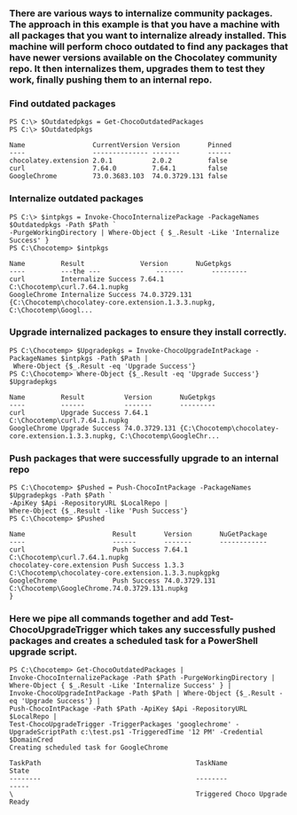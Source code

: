 ### There are various ways to internalize community packages. The approach in this example is that you have a machine with all packages that you want to internalize already installed. This machine will perform choco outdated to find any packages that have newer versions available on the Chocolatey community repo. It then internalizes them, upgrades them to test they work, finally pushing them to an internal repo.

### Find outdated packages
```
PS C:\> $Outdatedpkgs = Get-ChocoOutdatedPackages
PS C:\> $Outdatedpkgs

Name                 CurrentVersion Version       Pinned
----                 -------------- -------       ------
chocolatey.extension 2.0.1          2.0.2         false
curl                 7.64.0         7.64.1        false
GoogleChrome         73.0.3683.103  74.0.3729.131 false
```
### Internalize outdated packages
```
PS C:\> $intpkgs = Invoke-ChocoInternalizePackage -PackageNames $Outdatedpkgs -Path $Path `
-PurgeWorkingDirectory | Where-Object { $_.Result -Like 'Internalize Success' }
PS C:\Chocotemp> $intpkgs

Name         Result              Version       NuGetpkgs
----         ---the ---              -------       ---------
curl         Internalize Success 7.64.1        C:\Chocotemp\curl.7.64.1.nupkg
GoogleChrome Internalize Success 74.0.3729.131 {C:\Chocotemp\chocolatey-core.extension.1.3.3.nupkg, C:\Chocotemp\Googl...
```
### Upgrade internalized packages to ensure they install correctly.
```
PS C:\Chocotemp> $Upgradepkgs = Invoke-ChocoUpgradeIntPackage -PackageNames $intpkgs -Path $Path |
 Where-Object {$_.Result -eq 'Upgrade Success'}
PS C:\Chocotemp> Where-Object {$_.Result -eq 'Upgrade Success'}
$Upgradepkgs

Name         Result          Version       NuGetpkgs
----         ------          -------       ---------
curl         Upgrade Success 7.64.1        C:\Chocotemp\curl.7.64.1.nupkg
GoogleChrome Upgrade Success 74.0.3729.131 {C:\Chocotemp\chocolatey-core.extension.1.3.3.nupkg, C:\Chocotemp\GoogleChr...
```
### Push packages that were successfully upgrade to an internal repo
```
PS C:\Chocotemp> $Pushed = Push-ChocoIntPackage -PackageNames $Upgradepkgs -Path $Path `
-ApiKey $Api -RepositoryURL $LocalRepo |
Where-Object {$_.Result -like 'Push Success'}
PS C:\Chocotemp> $Pushed

Name                      Result       Version       NuGetPackage
----                      ------       -------       ------------
curl                      Push Success 7.64.1        C:\Chocotemp\curl.7.64.1.nupkg
chocolatey-core.extension Push Success 1.3.3         C:\Chocotemp\chocolatey-core.extension.1.3.3.nupkgpkg
GoogleChrome              Push Success 74.0.3729.131 C:\Chocotemp\GoogleChrome.74.0.3729.131.nupkg
}
```
### Here we pipe all commands together and add Test-ChocoUpgradeTrigger which takes any successfully pushed packages and creates a scheduled task for a PowerShell upgrade script.
```
PS C:\Chocotemp> Get-ChocoOutdatedPackages |
Invoke-ChocoInternalizePackage -Path $Path -PurgeWorkingDirectory | Where-Object { $_.Result -Like 'Internalize Success' } |
Invoke-ChocoUpgradeIntPackage -Path $Path | Where-Object {$_.Result -eq 'Upgrade Success'} |
Push-ChocoIntPackage -Path $Path -ApiKey $Api -RepositoryURL $LocalRepo |
Test-ChocoUpgradeTrigger -TriggerPackages 'googlechrome' -UpgradeScriptPath c:\test.ps1 -TriggeredTime '12 PM' -Credential $DomainCred
Creating scheduled task for GoogleChrome

TaskPath                                       TaskName                          State
--------                                       --------                          -----
\                                              Triggered Choco Upgrade           Ready
```


